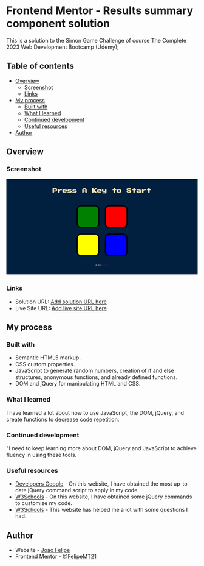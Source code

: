 # Frontend Mentor - Results summary component solution

This is a solution to the Simon Game Challenge of course The Complete 2023 Web Development Bootcamp  (Udemy);

## Table of contents

- [Overview](#overview)
  - [Screenshot](#screenshot)
  - [Links](#links)
- [My process](#my-process)
  - [Built with](#built-with)
  - [What I learned](#what-i-learned)
  - [Continued development](#continued-development)
  - [Useful resources](#useful-resources)
- [Author](#author)

## Overview

### Screenshot

![](./screenshot.png)

### Links

- Solution URL: [Add solution URL here](https://github.com/FelipeMT21/simon-game-challenge)
- Live Site URL: [Add live site URL here](https://felipemt21.github.io/simon-game-challenge/)

## My process

### Built with

- Semantic HTML5 markup.
- CSS custom properties.
- JavaScript to generate random numbers, creation of if and else structures, anonymous functions, and already defined functions. 
- DOM and jQuery for manipulating HTML and CSS.

### What I learned

I have learned a lot about how to use JavaScript, the DOM, jQuery, and create functions to decrease code repetition.

### Continued development

"I need to keep learning more about DOM, jQuery and JavaScript to achieve fluency in using these tools.

### Useful resources

- [Developers Google](https://developers.google.com/speed/libraries?hl=pt-br#jquery) - On this website, I have obtained the most up-to-date jQuery command script to apply in my code.
- [W3Schools](https://www.w3schools.com/jquery/jquery_ref_effects.asp) - On this website, I have obtained some jQuery commands to customize my code.
- [W3Schools](https://stackoverflow.com/questions/275931/how-do-you-make-an-element-flash-in-jquery) - This website has helped me a lot with some questions I had.

## Author

- Website - [João Felipe](https://felipemt21.github.io/curriculo/)
- Frontend Mentor - [@FelipeMT21](https://www.frontendmentor.io/profile/FelipeMT21)
